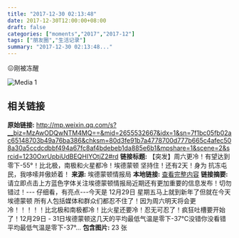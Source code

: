 ```yaml
---
title: "2017-12-30 02:13:48"
date: 2017-12-30T12:00:00+08:00
draft: false
categories: ["moments","2017","2017-12"]
tags: ["朋友圈","生活记录"]
summary: "2017-12-30 02:13:48..."
---
```


😖刚被冻醒

![Media 1](/Moments/photos/2017-12-30/201712300213480.jpg)

## 相关链接

**原始链接:** http://mp.weixin.qq.com/s?__biz=MzAwODQwNTM4MQ==&mid=2655532667&idx=1&sn=7f1bc05fb02ac65148703b49a76ba386&chksm=80d3fe91b7a4778700d777b665c4afec508a30a5ccdcdbbf494a67fc8af4bdebeb1da885e6b1&mpshare=1&scene=2&srcid=1230OxrUpbiUdBEQHIYOtjZ2#rd
**链接标题:** 【突发】周六更冷！有望达到零下-55°！比北极，南极和火星都冷！埃德蒙顿 坚持住！还有2天！身为 抗冻屯民，我哆嗦并傲娇着！
**来源:** 埃德蒙顿情报局
**本地链接:** [查看完整内容](/link_content/2017/12/2017-12-30-2/link_content/)
**链接摘要:** 请立即点击上方蓝色字体关注埃德蒙顿情报局近期还有更加重要的信息发布！切勿错过！--- 仔细看，有亮点---今天是 12月29日 星期五马上就到新年了但就在今天埃德蒙顿 所有人包括媒体和群众们都忍不住了！因为周六明天将会更冷！！！！！比北极和南极都冷！比火星还要冷！忍无可忍了！疯狂吐槽要开始了！12月29日 - 31日埃德蒙顿这几天的平均最低气温是零下-37°C没错你没看错平均最低气温是零下-37°...
**包含图片:** 23 张

